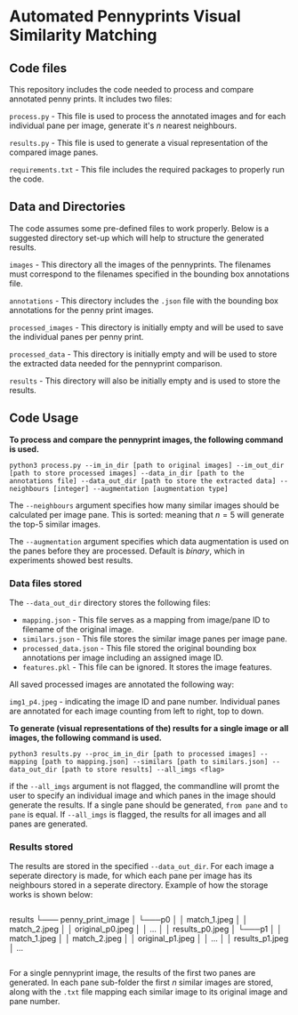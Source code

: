 

# Automated Pennyprints Visual Similarity Matching

## Code files

This repository includes the code needed to process and compare annotated penny prints. It includes two files:

`process.py` - This file is used to process the annotated images and for each individual pane per image, generate it's $n$ nearest neighbours. 

`results.py` - This file is used to generate a visual representation of the compared image panes.

`requirements.txt` - This file includes the required packages to properly run the code.

## Data and Directories 

The code assumes some pre-defined files to work properly. Below is a suggested directory set-up which will help to structure the generated results. 

`images` - This directory all the images of the pennyprints. The filenames must correspond to the filenames specified in the bounding box annotations file. 

`annotations` - This directory includes the `.json` file with the bounding box annotations for the penny print images.

`processed_images` - This directory is initially empty and will be used to save the individual panes per penny print.

`processed_data` - This directory is initially empty and will be used to store the extracted data needed for the pennyprint comparison. 

`results` - This directory will also be initially empty and is used to store the results.

## Code Usage

**To process and compare the pennyprint images, the following command is used.**

`python3 process.py --im_in_dir [path to original images] --im_out_dir [path to store processed images] --data_in_dir [path to the annotations file] --data_out_dir [path to store the extracted data] --neighbours [integer] --augmentation [augmentation type]`

The `--neighbours` argument specifies how many similar images should be calculated per image pane. This is sorted: meaning that $n=5$ will generate the top-5 similar images.

The `--augmentation` argument specifies which data augmentation is used on the panes before they are processed. Default is *binary*, which in experiments showed best results. 

### Data files stored

The `--data_out_dir` directory stores the following files:

 - `mapping.json` - This file serves as a mapping from image/pane ID to filename of the original image.
 - `similars.json` - This file stores the similar image panes per image pane.
 - `processed_data.json` - This file stored the original bounding box annotations per image including an assigned image ID.
 - `features.pkl` - This file can be ignored. It stores the image features.

All saved processed images are annotated the following way:

`img1_p4.jpeg`  -  indicating the image ID and pane number. Individual panes are annotated for each image counting from left to right, top to down.  

**To generate (visual representations of the) results for a single image or all images, the following command is used.**

`python3 results.py --proc_im_in_dir [path to processed images] --mapping [path to mapping.json] --similars [path to similars.json] --data_out_dir [path to store results] --all_imgs <flag>`

if the `--all_imgs` argument is not flagged, the commandline will promt the user to specify an individual image and which panes in the image should generate the results. If a single pane should be generated, `from pane`  and `to pane` is equal. 
If `--all_imgs` is flagged, the results for all images and all panes are generated.

### Results stored

The results are stored in the specified `--data_out_dir`. For each image a seperate directory is made, for which each pane per image has its neighbours stored in a seperate directory. Example of how the storage works is shown below:

```
```
results
└─── penny_print_image
│   └───p0
│       │   match_1.jpeg
│       │   match_2.jpeg
│       │   original_p0.jpeg
│       │   ...
│       │   results_p0.jpeg
│   └───p1
│       │   match_1.jpeg
│       │   match_2.jpeg
│       │   original_p1.jpeg
│       │   ...
│       │   results_p1.jpeg
│   ...
```
```

For a single pennyprint image, the results of the first two panes are generated. In each pane sub-folder the first $n$ similar images are stored, along with the `.txt` file mapping each similar image to its original image and pane number.

 
